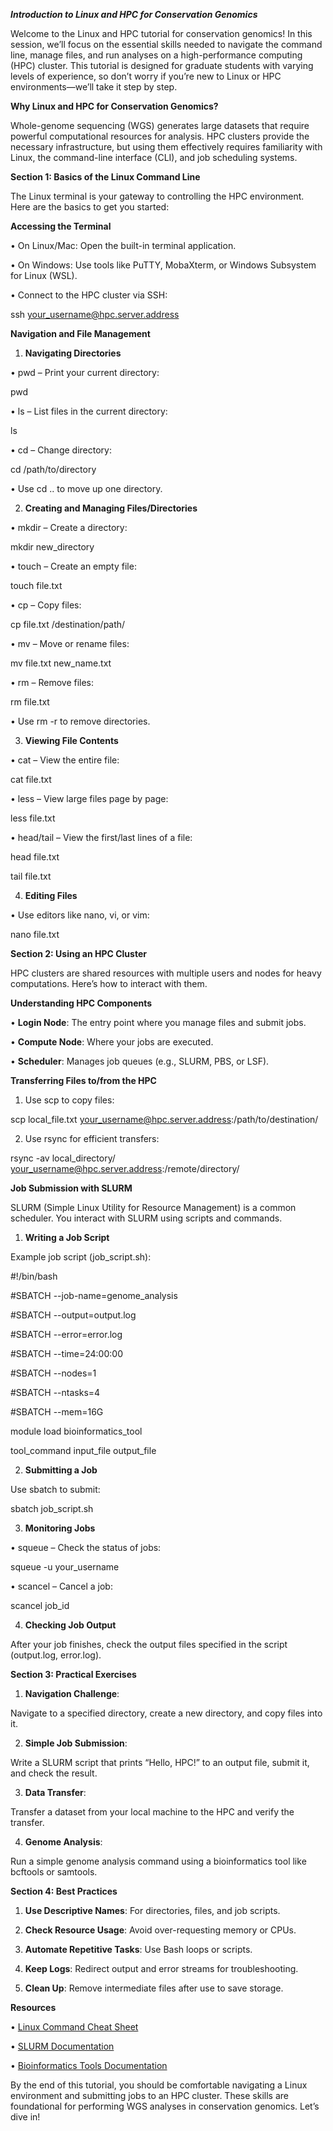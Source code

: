 ***Introduction to Linux and HPC for Conservation Genomics***

Welcome to the Linux and HPC tutorial for conservation genomics! In this session, we’ll focus on the essential skills needed to navigate the command line, manage files, and run analyses on a high-performance computing (HPC) cluster. This tutorial is designed for graduate students with varying levels of experience, so don’t worry if you’re new to Linux or HPC environments—we’ll take it step by step.

**Why Linux and HPC for Conservation Genomics?**

Whole-genome sequencing (WGS) generates large datasets that require powerful computational resources for analysis. HPC clusters provide the necessary infrastructure, but using them effectively requires familiarity with Linux, the command-line interface (CLI), and job scheduling systems.

**Section 1: Basics of the Linux Command Line**

The Linux terminal is your gateway to controlling the HPC environment. Here are the basics to get you started:

**Accessing the Terminal**

•	On Linux/Mac: Open the built-in terminal application.

•	On Windows: Use tools like PuTTY, MobaXterm, or Windows Subsystem for Linux (WSL).

•	Connect to the HPC cluster via SSH:

ssh your_username@hpc.server.address

**Navigation and File Management**

1.	**Navigating Directories**

•	pwd – Print your current directory:

pwd

•	ls – List files in the current directory:

ls

•	cd – Change directory:

cd /path/to/directory

•	Use cd .. to move up one directory.

2.	**Creating and Managing Files/Directories**

•	mkdir – Create a directory:

mkdir new_directory

•	touch – Create an empty file:

touch file.txt

•	cp – Copy files:

cp file.txt /destination/path/

•	mv – Move or rename files:

mv file.txt new_name.txt

•	rm – Remove files:

rm file.txt

•	Use rm -r to remove directories.

3.	**Viewing File Contents**

•	cat – View the entire file:

cat file.txt

•	less – View large files page by page:

less file.txt

•	head/tail – View the first/last lines of a file:

head file.txt

tail file.txt

4.	**Editing Files**

•	Use editors like nano, vi, or vim:

nano file.txt

**Section 2: Using an HPC Cluster**

HPC clusters are shared resources with multiple users and nodes for heavy computations. Here’s how to interact with them.

**Understanding HPC Components**

•	**Login Node**: The entry point where you manage files and submit jobs.

•	**Compute Node**: Where your jobs are executed.

•	**Scheduler**: Manages job queues (e.g., SLURM, PBS, or LSF).

**Transferring Files to/from the HPC**

1.	Use scp to copy files:

scp local_file.txt your_username@hpc.server.address:/path/to/destination/

2.	Use rsync for efficient transfers:

rsync -av local_directory/ your_username@hpc.server.address:/remote/directory/

**Job Submission with SLURM**

SLURM (Simple Linux Utility for Resource Management) is a common scheduler. You interact with SLURM using scripts and commands.

1.	**Writing a Job Script**

Example job script (job_script.sh):

#!/bin/bash

#SBATCH --job-name=genome_analysis

#SBATCH --output=output.log

#SBATCH --error=error.log

#SBATCH --time=24:00:00

#SBATCH --nodes=1

#SBATCH --ntasks=4

#SBATCH --mem=16G

module load bioinformatics_tool

tool_command input_file output_file

2.	**Submitting a Job**

Use sbatch to submit:

sbatch job_script.sh

3.	**Monitoring Jobs**

•	squeue – Check the status of jobs:

squeue -u your_username

•	scancel – Cancel a job:

scancel job_id

4.	**Checking Job Output**

After your job finishes, check the output files specified in the script (output.log, error.log).

**Section 3: Practical Exercises**

1.	**Navigation Challenge**:

Navigate to a specified directory, create a new directory, and copy files into it.

2.	**Simple Job Submission**:

Write a SLURM script that prints “Hello, HPC!” to an output file, submit it, and check the result.

3.	**Data Transfer**:

Transfer a dataset from your local machine to the HPC and verify the transfer.

4.	**Genome Analysis**:

Run a simple genome analysis command using a bioinformatics tool like bcftools or samtools.

**Section 4: Best Practices**

1.	**Use Descriptive Names**: For directories, files, and job scripts.

2.	**Check Resource Usage**: Avoid over-requesting memory or CPUs.

3.	**Automate Repetitive Tasks**: Use Bash loops or scripts.

4.	**Keep Logs**: Redirect output and error streams for troubleshooting.

5.	**Clean Up**: Remove intermediate files after use to save storage.

**Resources**

•	[Linux Command Cheat Sheet](https://www.linuxcommand.org/)

•	[SLURM Documentation](https://slurm.schedmd.com/documentation.html)

•	[Bioinformatics Tools Documentation](https://bioinformatics.org/tools/)

By the end of this tutorial, you should be comfortable navigating a Linux environment and submitting jobs to an HPC cluster. These skills are foundational for performing WGS analyses in conservation genomics. Let’s dive in!
